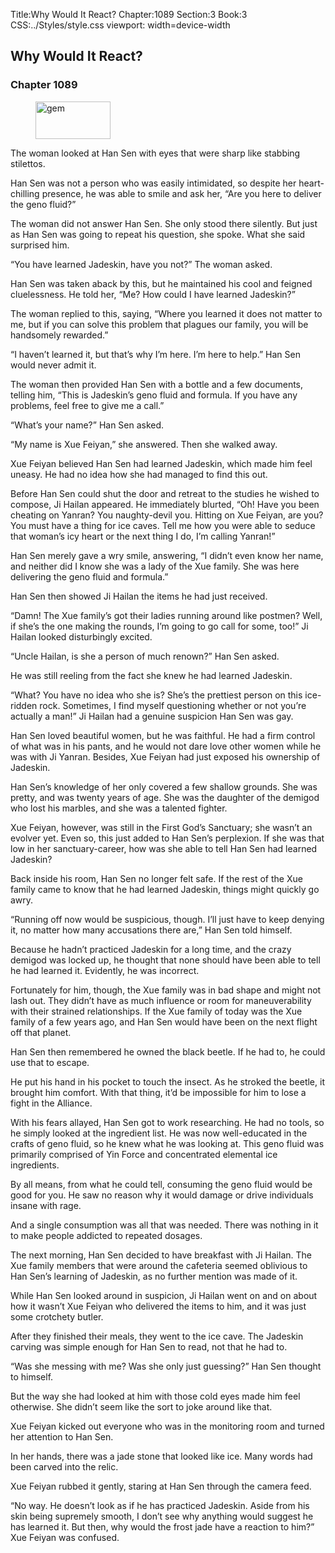 Title:Why Would It React? 
Chapter:1089 
Section:3 
Book:3 
CSS:../Styles/style.css 
viewport: width=device-width
  
## Why Would It React?
### Chapter 1089
  
<figure>
	<img src="../Images/gem.gif" alt="gem" id="gem" width="120" height="60" />
</figure>
  

  
The woman looked at Han Sen with eyes that were sharp like stabbing stilettos.

Han Sen was not a person who was easily intimidated, so despite her heart-chilling presence, he was able to smile and ask her, “Are you here to deliver the geno fluid?”

The woman did not answer Han Sen. She only stood there silently. But just as Han Sen was going to repeat his question, she spoke. What she said surprised him.

“You have learned Jadeskin, have you not?” The woman asked.

Han Sen was taken aback by this, but he maintained his cool and feigned cluelessness. He told her, “Me? How could I have learned Jadeskin?”

The woman replied to this, saying, “Where you learned it does not matter to me, but if you can solve this problem that plagues our family, you will be handsomely rewarded.”

“I haven’t learned it, but that’s why I’m here. I’m here to help.” Han Sen would never admit it.

The woman then provided Han Sen with a bottle and a few documents, telling him, “This is Jadeskin’s geno fluid and formula. If you have any problems, feel free to give me a call.”

“What’s your name?” Han Sen asked.

“My name is Xue Feiyan,” she answered. Then she walked away.

Xue Feiyan believed Han Sen had learned Jadeskin, which made him feel uneasy. He had no idea how she had managed to find this out.

Before Han Sen could shut the door and retreat to the studies he wished to compose, Ji Hailan appeared. He immediately blurted, “Oh! Have you been cheating on Yanran? You naughty-devil you. Hitting on Xue Feiyan, are you? You must have a thing for ice caves. Tell me how you were able to seduce that woman’s icy heart or the next thing I do, I’m calling Yanran!”

Han Sen merely gave a wry smile, answering, “I didn’t even know her name, and neither did I know she was a lady of the Xue family. She was here delivering the geno fluid and formula.”

Han Sen then showed Ji Hailan the items he had just received.

“Damn! The Xue family’s got their ladies running around like postmen? Well, if she’s the one making the rounds, I’m going to go call for some, too!” Ji Hailan looked disturbingly excited.

“Uncle Hailan, is she a person of much renown?” Han Sen asked.

He was still reeling from the fact she knew he had learned Jadeskin.

“What? You have no idea who she is? She’s the prettiest person on this ice-ridden rock. Sometimes, I find myself questioning whether or not you’re actually a man!” Ji Hailan had a genuine suspicion Han Sen was gay.

Han Sen loved beautiful women, but he was faithful. He had a firm control of what was in his pants, and he would not dare love other women while he was with Ji Yanran. Besides, Xue Feiyan had just exposed his ownership of Jadeskin.

Han Sen’s knowledge of her only covered a few shallow grounds. She was pretty, and was twenty years of age. She was the daughter of the demigod who lost his marbles, and she was a talented fighter.

Xue Feiyan, however, was still in the First God’s Sanctuary; she wasn’t an evolver yet. Even so, this just added to Han Sen’s perplexion. If she was that low in her sanctuary-career, how was she able to tell Han Sen had learned Jadeskin?

Back inside his room, Han Sen no longer felt safe. If the rest of the Xue family came to know that he had learned Jadeskin, things might quickly go awry.

“Running off now would be suspicious, though. I’ll just have to keep denying it, no matter how many accusations there are,” Han Sen told himself.

Because he hadn’t practiced Jadeskin for a long time, and the crazy demigod was locked up, he thought that none should have been able to tell he had learned it. Evidently, he was incorrect.

Fortunately for him, though, the Xue family was in bad shape and might not lash out. They didn’t have as much influence or room for maneuverability with their strained relationships. If the Xue family of today was the Xue family of a few years ago, and Han Sen would have been on the next flight off that planet.

Han Sen then remembered he owned the black beetle. If he had to, he could use that to escape.

He put his hand in his pocket to touch the insect. As he stroked the beetle, it brought him comfort. With that thing, it’d be impossible for him to lose a fight in the Alliance.

With his fears allayed, Han Sen got to work researching. He had no tools, so he simply looked at the ingredient list. He was now well-educated in the crafts of geno fluid, so he knew what he was looking at. This geno fluid was primarily comprised of Yin Force and concentrated elemental ice ingredients.

By all means, from what he could tell, consuming the geno fluid would be good for you. He saw no reason why it would damage or drive individuals insane with rage.

And a single consumption was all that was needed. There was nothing in it to make people addicted to repeated dosages.

The next morning, Han Sen decided to have breakfast with Ji Hailan. The Xue family members that were around the cafeteria seemed oblivious to Han Sen’s learning of Jadeskin, as no further mention was made of it.

While Han Sen looked around in suspicion, Ji Hailan went on and on about how it wasn’t Xue Feiyan who delivered the items to him, and it was just some crotchety butler.

After they finished their meals, they went to the ice cave. The Jadeskin carving was simple enough for Han Sen to read, not that he had to.

“Was she messing with me? Was she only just guessing?” Han Sen thought to himself.

But the way she had looked at him with those cold eyes made him feel otherwise. She didn’t seem like the sort to joke around like that.

Xue Feiyan kicked out everyone who was in the monitoring room and turned her attention to Han Sen.

In her hands, there was a jade stone that looked like ice. Many words had been carved into the relic.

Xue Feiyan rubbed it gently, staring at Han Sen through the camera feed.

“No way. He doesn’t look as if he has practiced Jadeskin. Aside from his skin being supremely smooth, I don’t see why anything would suggest he has learned it. But then, why would the frost jade have a reaction to him?” Xue Feiyan was confused.